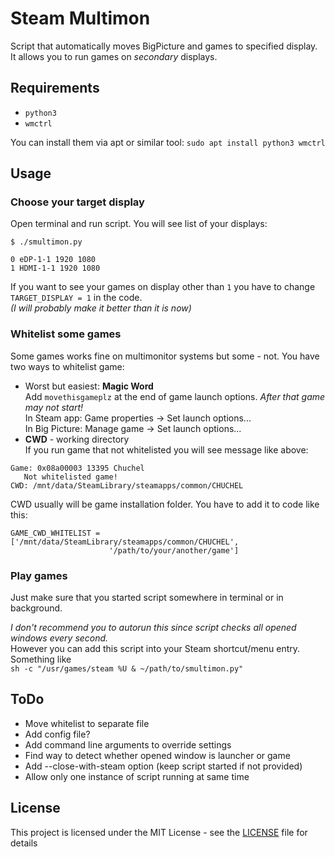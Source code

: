 # Steam Multimon
Script that automatically moves BigPicture and games to specified display.  
It allows you to run games on *secondary* displays.

## Requirements
* `python3`
* `wmctrl`

You can install them via apt or similar tool:
`sudo apt install python3 wmctrl`

## Usage
### Choose your target display
Open terminal and run script. You will see list of your displays:
```
$ ./smultimon.py

0 eDP-1-1 1920 1080
1 HDMI-1-1 1920 1080
```
If you want to see your games on display other than `1` you have to change `TARGET_DISPLAY = 1` in the code.  
*(I will probably make it better than it is now)*
### Whitelist some games
Some games works fine on multimonitor systems but some - not.
You have two ways to whitelist game:
* Worst but easiest: **Magic Word**   
Add `movethisgameplz` at the end of game launch options. *After that game may not start!*  
In Steam app: Game properties -> Set launch options...  
In Big Picture: Manage game -> Set launch options...  
* **CWD** - working directory  
If you run game that not whitelisted you will see message like above:
```
Game: 0x08a00003 13395 Chuchel
   Not whitelisted game!
CWD: /mnt/data/SteamLibrary/steamapps/common/CHUCHEL
```
CWD usually will be game installation folder. You have to add it to code like this:
```
GAME_CWD_WHITELIST = ['/mnt/data/SteamLibrary/steamapps/common/CHUCHEL',
					  '/path/to/your/another/game']
```
### Play games
Just make sure that you started script somewhere in terminal or in background.  

*I don't recommend you to autorun this since script checks all opened windows every second.*  
However you can add this script into your Steam shortcut/menu entry. Something like  
`sh -c "/usr/games/steam %U & ~/path/to/smultimon.py"`

## ToDo
* Move whitelist to separate file
* Add config file?
* Add command line arguments to override settings
* Find way to detect whether opened window is launcher or game
* Add --close-with-steam option (keep script started if not provided)
* Allow only one instance of script running at same time

## License

This project is licensed under the MIT License - see the [LICENSE](LICENSE) file for details
